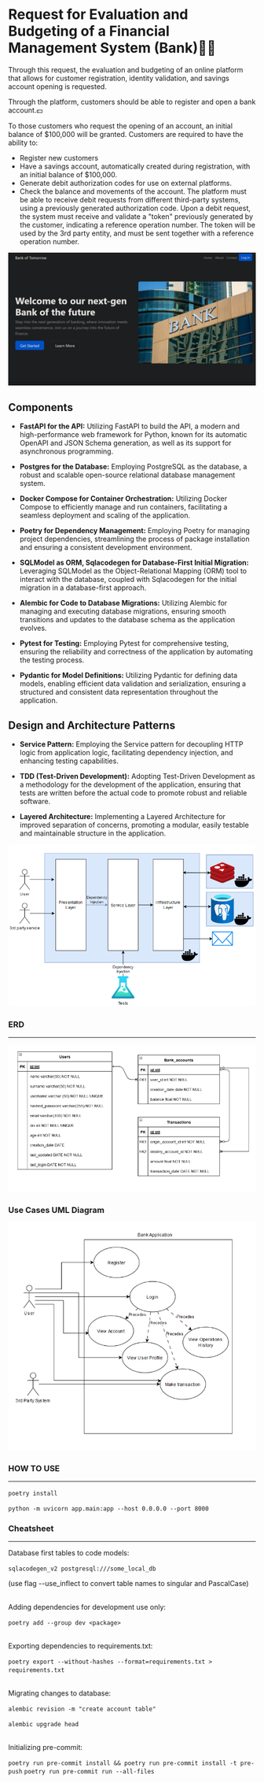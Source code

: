 # Request for Evaluation and Budgeting of a Financial Management System (Bank)🏦🏦
Through this request, the evaluation and budgeting of an online platform that allows for customer registration, identity validation, and savings account opening is requested.

Through the platform, customers should be able to register and open a bank account.💵

To those customers who request the opening of an account, an initial balance of $100,000 will be granted.
Customers are required to have the ability to:
- Register new customers
- Have a savings account, automatically created during registration, with an initial balance of $100,000.
- Generate debit authorization codes for use on external platforms.
- Check the balance and movements of the account.
The platform must be able to receive debit requests from different third-party systems, using a previously generated authorization code.
Upon a debit request, the system must receive and validate a "token" previously generated by the customer, indicating a reference operation number.
The token will be used by the 3rd party entity, and must be sent together with a reference operation number.

![alt text](/docs/bank_home_page.png "Bank Home Page")

## Components
- **FastAPI for the API:** Utilizing FastAPI to build the API, a modern and high-performance web framework for Python, known for its automatic OpenAPI and JSON Schema generation, as well as its support for asynchronous programming.

- **Postgres for the Database:** Employing PostgreSQL as the database, a robust and scalable open-source relational database management system.

- **Docker Compose for Container Orchestration:** Utilizing Docker Compose to efficiently manage and run containers, facilitating a seamless deployment and scaling of the application.

- **Poetry for Dependency Management:** Employing Poetry for managing project dependencies, streamlining the process of package installation and ensuring a consistent development environment.

- **SQLModel as ORM, Sqlacodegen for Database-First Initial Migration:** Leveraging SQLModel as the Object-Relational Mapping (ORM) tool to interact with the database, coupled with Sqlacodegen for the initial migration in a database-first approach.

- **Alembic for Code to Database Migrations:** Utilizing Alembic for managing and executing database migrations, ensuring smooth transitions and updates to the database schema as the application evolves.

- **Pytest for Testing:** Employing Pytest for comprehensive testing, ensuring the reliability and correctness of the application by automating the testing process.

- **Pydantic for Model Definitions:** Utilizing Pydantic for defining data models, enabling efficient data validation and serialization, ensuring a structured and consistent data representation throughout the application.


## Design and Architecture Patterns
- **Service Pattern:** Employing the Service pattern for decoupling HTTP logic from application logic, facilitating dependency injection, and enhancing testing capabilities.

- **TDD (Test-Driven Development):** Adopting Test-Driven Development as a methodology for the development of the application, ensuring that tests are written before the actual code to promote robust and reliable software.

- **Layered Architecture:** Implementing a Layered Architecture for improved separation of concerns, promoting a modular, easily testable and maintainable structure in the application.

![alt text](/docs/architecture_diagramV2.png "Bank Home Page")

### ERD
---
![alt text](/docs/erd_bank.png "Bank Home Page")
### Use Cases UML Diagram
![alt text](/docs/use_cases_diagram.png "Bank Home Page")

### HOW TO USE
---
```poetry install```

```python -m uvicorn app.main:app --host 0.0.0.0 --port 8000```

### Cheatsheet
---
Database first tables to code models:

```sqlacodegen_v2 postgresql:///some_local_db```

(use flag --use_inflect to convert table names to singular and PascalCase)

\
Adding dependencies for development use only:

```poetry add --group dev <package>```


\
Exporting dependencies to requirements.txt:

```poetry export --without-hashes --format=requirements.txt > requirements.txt```

\
Migrating changes to database:

```alembic revision -m "create account table"```

```alembic upgrade head```

\
Initializing pre-commit:

```poetry run pre-commit install && poetry run pre-commit install -t pre-push```
```poetry run pre-commit run --all-files```
